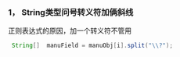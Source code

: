 ### 1， String类型问号转义符加俩斜线

正则表达式的原因，加一个转义符不管用

```java
 String[]  manuField = manuObj[i].split("\\?");
```

